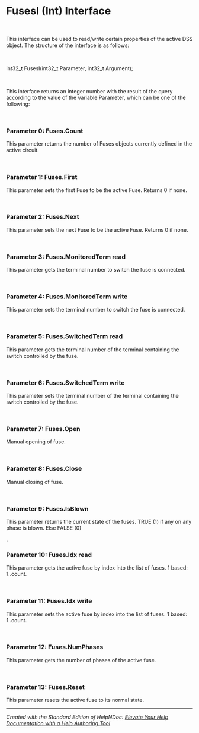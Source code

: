 # FusesI (Int) Interface

&nbsp;

This interface can be used to read/write certain properties of the active DSS object. The structure of the interface is as follows:

&nbsp;

int32\_t FusesI(int32\_t Parameter, int32\_t Argument);

&nbsp;

This interface returns an integer number with the result of the query according to the value of the variable Parameter, which can be one of the following:

&nbsp;

### Parameter 0: Fuses.Count

This parameter returns the number of Fuses objects currently defined in the active circuit.

&nbsp;

### Parameter 1: Fuses.First

This parameter sets the first Fuse to be the active Fuse. Returns 0 if none.

&nbsp;

### Parameter 2: Fuses.Next

This parameter sets the next Fuse to be the active Fuse. Returns 0 if none.

&nbsp;

### Parameter 3: Fuses.MonitoredTerm read

This parameter gets the terminal number to switch the fuse is connected.

&nbsp;

### Parameter 4: Fuses.MonitoredTerm write

This parameter sets the terminal number to switch the fuse is connected.

&nbsp;

### Parameter 5: Fuses.SwitchedTerm read

This parameter gets the terminal number of the terminal containing the switch controlled by the fuse.

&nbsp;

### Parameter 6: Fuses.SwitchedTerm write

This parameter sets the terminal number of the terminal containing the switch controlled by the fuse.

&nbsp;

### Parameter 7: Fuses.Open

Manual opening of fuse.

&nbsp;

### Parameter 8: Fuses.Close

Manual closing of fuse.

&nbsp;

### Parameter 9: Fuses.IsBlown

This parameter returns the current state of the fuses. TRUE (1) if any on any phase is blown. Else FALSE (0)

.

### Parameter 10: Fuses.Idx read

This parameter gets the active fuse by index into the list of fuses. 1 based: 1..count.

&nbsp;

### Parameter 11: Fuses.Idx write

This parameter sets the active fuse by index into the list of fuses. 1 based: 1..count.

&nbsp;

### Parameter 12: Fuses.NumPhases

This parameter gets the number of phases of the active fuse.

&nbsp;

### Parameter 13: Fuses.Reset

This parameter resets the active fuse to its normal state.


***
_Created with the Standard Edition of HelpNDoc: [Elevate Your Help Documentation with a Help Authoring Tool](<https://www.helpauthoringsoftware.com/articles/what-is-a-help-authoring-tool/>)_
